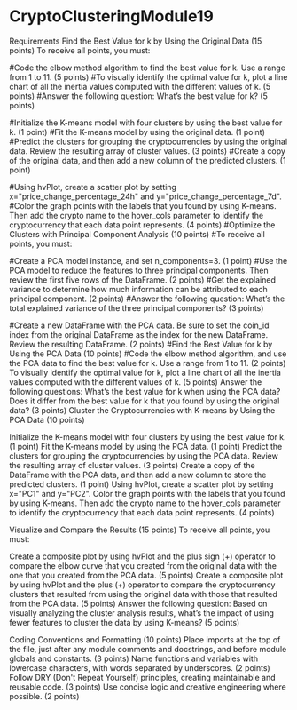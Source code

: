 # CryptoClusteringModule19
 Requirements
Find the Best Value for k by Using the Original Data (15 points)
To receive all points, you must:

#Code the elbow method algorithm to find the best value for k. Use a range from 1 to 11. (5 points)
#To visually identify the optimal value for k, plot a line chart of all the inertia values computed with the different values of k. (5 points)
#Answer the following question: What’s the best value for k? (5 points)

#Initialize the K-means model with four clusters by using the best value for k. (1 point)
#Fit the K-means model by using the original data. (1 point)
#Predict the clusters for grouping the cryptocurrencies by using the original data. Review the resulting array of cluster values. (3 points)
#Create a copy of the original data, and then add a new column of the predicted clusters. (1 point)

#Using hvPlot, create a scatter plot by setting x="price_change_percentage_24h" and y="price_change_percentage_7d". 
#Color the graph points with the labels that you found by using K-means. Then add the crypto name to the hover_cols parameter to identify the cryptocurrency that each data point represents. (4 points)
#Optimize the Clusters with Principal Component Analysis (10 points)
#To receive all points, you must:

#Create a PCA model instance, and set n_components=3. (1 point)
#Use the PCA model to reduce the features to three principal components. Then review the first five rows of the DataFrame. (2 points)
#Get the explained variance to determine how much information can be attributed to each principal component. (2 points)
#Answer the following question: What’s the total explained variance of the three principal components? (3 points)

#Create a new DataFrame with the PCA data. Be sure to set the coin_id index from the original DataFrame as the index for the new DataFrame. Review the resulting DataFrame. (2 points)
#Find the Best Value for k by Using the PCA Data (10 points)
#Code the elbow method algorithm, and use the PCA data to find the best value for k. Use a range from 1 to 11. (2 points)
To visually identify the optimal value for k, plot a line chart of all the inertia values computed with the different values of k. (5 points)
Answer the following questions: What’s the best value for k when using the PCA data? Does it differ from the best value for k that you found by using the original data? (3 points)
Cluster the Cryptocurrencies with K-means by Using the PCA Data (10 points)


Initialize the K-means model with four clusters by using the best value for k. (1 point)
Fit the K-means model by using the PCA data. (1 point)
Predict the clusters for grouping the cryptocurrencies by using the PCA data. Review the resulting array of cluster values. (3 points)
Create a copy of the DataFrame with the PCA data, and then add a new column to store the predicted clusters. (1 point)
Using hvPlot, create a scatter plot by setting x="PC1" and y="PC2". Color the graph points with the labels that you found by using K-means. Then add the crypto name to the hover_cols parameter to identify the cryptocurrency that each data point represents. (4 points)

Visualize and Compare the Results (15 points)
To receive all points, you must:

Create a composite plot by using hvPlot and the plus sign (+) operator to compare the elbow curve that you created from the original data with the one that you created from the PCA data. (5 points)
Create a composite plot by using hvPlot and the plus (+) operator to compare the cryptocurrency clusters that resulted from using the original data with those that resulted from the PCA data. (5 points)
Answer the following question: Based on visually analyzing the cluster analysis results, what’s the impact of using fewer features to cluster the data by using K-means? (5 points)

Coding Conventions and Formatting (10 points)
Place imports at the top of the file, just after any module comments and docstrings, and before module globals and constants. (3 points)
Name functions and variables with lowercase characters, with words separated by underscores. (2 points)
Follow DRY (Don't Repeat Yourself) principles, creating maintainable and reusable code. (3 points)
Use concise logic and creative engineering where possible. (2 points)

